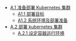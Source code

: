 [1]: A.1.ready-to-deploy-kubernetes-cluster.md
[2]: A.1.1.deploy-target.md
[3]: A.1.2.os-environment&deploy-preparation.md
[4]: A.2.deploy-kubernetes-cluster.md
[5]: A.2.1setup-docker-runtime-environment.md

* [A.1 准备部署 Kubernetes 集群][1]
   * [A1.1 部署目标][2]
   * [A1.2 系统环境及部署准备][3]
* [A.2 部署 kubernetes 集群][4]
   * [A.2.1 设定容器运行环境][5]